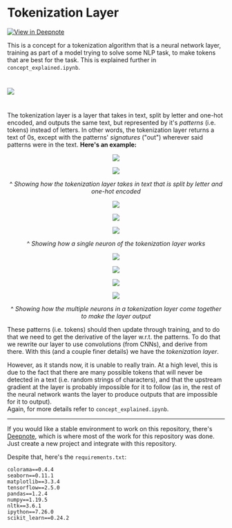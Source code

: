 # Tokenization Layer
[![View in Deepnote](https://deepnote.com/static/buttons/view-in-deepnote-white.svg)](https://deepnote.com/viewer/github/martinm07/tokenization-layer/blob/main/concept-explained.ipynb)

This is a concept for a tokenization algorithm that is a neural network layer, training as part of a model trying to solve some NLP task, to make tokens that are best for the task. This is explained further in `concept_explained.ipynb`.

#

<img src="https://imgur.com/gxxJtjz.png">

#

The tokenization layer is a layer that takes in text, split by letter and one-hot encoded, and outputs the same text, but represented by it's *patterns* (i.e. tokens) instead of letters. In other words, the tokenization layer returns a text of 0s, except with the patterns' *signatures* ("out") wherever said patterns were in the text. **Here's an example:**

<p align="center"><img src="https://latex.codecogs.com/svg.latex?%5Ctext%7B%22a%22%7D%3D%5Cbegin%7Bbmatrix%7D1%5C%5C0%5C%5C0%5C%5C0%5C%5C0%5Cend%7Bbmatrix%7D%20%5Ctext%7B%22b%22%7D%3D%5Cbegin%7Bbmatrix%7D0%5C%5C1%5C%5C0%5C%5C0%5C%5C0%5Cend%7Bbmatrix%7D%20%5Ctext%7B%22c%22%7D%3D%5Cbegin%7Bbmatrix%7D0%5C%5C0%5C%5C1%5C%5C0%5C%5C0%5Cend%7Bbmatrix%7D%20%5Ctext%7B%22d%22%7D%3D%5Cbegin%7Bbmatrix%7D0%5C%5C0%5C%5C0%5C%5C1%5C%5C0%5Cend%7Bbmatrix%7D%20%5Ctext%7B%22%20%22%7D%3D%5Cbegin%7Bbmatrix%7D0%5C%5C0%5C%5C0%5C%5C0%5C%5C1%5Cend%7Bbmatrix%7D"></p>
<p align="center"><img src="https://latex.codecogs.com/svg.latex?%5Ctext%7Btext%20%3D%20%22a%20bad%20cab%22%7D%20%5Clongmapsto%20%5Cbegin%7Bbmatrix%7D%201%260%260%261%260%260%260%261%260%20%5C%5C%200%260%261%260%260%260%260%260%261%20%5C%5C%200%260%260%260%260%260%261%260%260%20%5C%5C%200%260%260%260%261%260%260%260%260%20%5C%5C%200%261%260%260%260%261%260%260%260%20%5Cend%7Bbmatrix%7D"></p>

<p align="center">^ <i>Showing how the tokenization layer takes in text that is split by letter and one-hot encoded</i></p>

<p align="center"><img src="https://latex.codecogs.com/svg.latex?%5Ctext%7Bpattern%7D%20%3D%20%5Cbegin%7Bbmatrix%7D%200%261%260%20%5C%5C%201%260%260%20%5C%5C%200%260%260%20%5C%5C%200%260%261%20%5C%5C%200%260%260%20%5Cend%7Bbmatrix%7D%20%5Ctext%7B%2C%20out%7D%20%3D%5Cbegin%7Bbmatrix%7D1%20%5C%5C0%20%5C%5C0%20%5C%5C0%20%5C%5C0%5Cend%7Bbmatrix%7D"></p>
<p align="center"><img src="https://latex.codecogs.com/svg.latex?f%28text%2C%20pattern%2C%20out%29%20%3D%20%5Ctext%7Breturn%20%7Dtext%5Ctext%7B%20of%200s%20except%20with%20%7Dout%5Ctext%7B%20where%20%7Dpattern%5Ctext%7B%20in%20%7Dtext"></p>
<p align="center"><img src="https://latex.codecogs.com/svg.latex?f%28%5Ctext%7Btext%7D%2C%20%5Ctext%7Bpattern%7D%2C%20%5Ctext%7Bout%7D%29%20%3D%20%5Cbegin%7Bbmatrix%7D%200%20%26%200%20%26%201%20%26%200%20%26%200%20%26%200%20%26%200%20%26%200%20%26%200%20%5C%5C%200%20%26%200%20%26%200%20%26%200%20%26%200%20%26%200%20%26%200%20%26%200%20%26%200%20%5C%5C%200%20%26%200%20%26%200%20%26%200%20%26%200%20%26%200%20%26%200%20%26%200%20%26%200%20%5C%5C%200%20%26%200%20%26%200%20%26%200%20%26%200%20%26%200%20%26%200%20%26%200%20%26%200%20%5C%5C%200%20%26%200%20%26%200%20%26%200%20%26%200%20%26%200%20%26%200%20%26%200%20%26%200%20%5Cend%7Bbmatrix%7D"></p>

<p align="center">^ <i>Showing how a single neuron of the tokenization layer works</i></p>

<p align="center"><img src="https://latex.codecogs.com/svg.latex?%5Cinline%20%5Csmall%20f_1%28t%2C%20p_1%2C%20o_1%29%20%3D%20%5Cbegin%7Bbmatrix%7D%200%20%26%200%20%26%201%20%26%200%20%26%200%20%26%200%20%26%200%20%26%200%20%26%200%20%5C%5C%200%20%26%200%20%26%200%20%26%200%20%26%200%20%26%200%20%26%200%20%26%200%20%26%200%20%5C%5C%200%20%26%200%20%26%200%20%26%200%20%26%200%20%26%200%20%26%200%20%26%200%20%26%200%20%5C%5C%200%20%26%200%20%26%200%20%26%200%20%26%200%20%26%200%20%26%200%20%26%200%20%26%200%20%5C%5C%200%20%26%200%20%26%200%20%26%200%20%26%200%20%26%200%20%26%200%20%26%200%20%26%200%20%5Cend%7Bbmatrix%7D%2C%20f_2%28t%2C%20p_2%2C%20o_2%29%20%3D%20%5Cbegin%7Bbmatrix%7D%200%20%26%200%20%26%200%20%26%200%20%26%200%20%26%200%20%26%200%20%26%200%20%26%200%20%5C%5C%200%20%26%201%20%26%200%20%26%201%20%26%200%20%26%200%20%26%200%20%26%200%20%26%200%20%5C%5C%200%20%26%200%20%26%200%20%26%200%20%26%200%20%26%200%20%26%200%20%26%200%20%26%200%20%5C%5C%200%20%26%200%20%26%200%20%26%200%20%26%200%20%26%200%20%26%200%20%26%200%20%26%200%20%5C%5C%200%20%26%200%20%26%200%20%26%200%20%26%200%20%26%200%20%26%200%20%26%200%20%26%200%20%5Cend%7Bbmatrix%7D"></p>
<p align="center"><img src="https://latex.codecogs.com/svg.latex?%5Cinline%20%5Csmall%20%2C%20f_3%28t%2C%20p_3%2C%20o_3%29%20%3D%20%5Cbegin%7Bbmatrix%7D%200%20%26%200%20%26%200%20%26%200%20%26%200%20%26%200%20%26%200%20%26%200%20%26%200%20%5C%5C%200%20%26%200%20%26%200%20%26%200%20%26%200%20%26%200%20%26%200%20%26%200%20%26%200%20%5C%5C%200%20%26%200%20%26%200%20%26%200%20%26%200%20%26%200%20%26%200%20%26%201%20%26%200%20%5C%5C%200%20%26%200%20%26%200%20%26%200%20%26%200%20%26%200%20%26%200%20%26%200%20%26%200%20%5C%5C%200%20%26%200%20%26%200%20%26%200%20%26%200%20%26%200%20%26%200%20%26%200%20%26%200%20%5Cend%7Bbmatrix%7D%2C%20f_4%28t%2C%20p_4%2C%20o_4%29%20%3D%20%5Cbegin%7Bbmatrix%7D%200%20%26%200%20%26%200%20%26%200%20%26%200%20%26%200%20%26%200%20%26%200%20%26%200%20%5C%5C%200%20%26%200%20%26%200%20%26%200%20%26%200%20%26%200%20%26%200%20%26%200%20%26%200%20%5C%5C%200%20%26%200%20%26%200%20%26%200%20%26%200%20%26%200%20%26%200%20%26%200%20%26%200%20%5C%5C%200%20%26%200%20%26%200%20%26%200%20%26%201%20%26%200%20%26%200%20%26%200%20%26%201%20%5C%5C%200%20%26%200%20%26%200%20%26%200%20%26%200%20%26%200%20%26%200%20%26%200%20%26%200%20%5Cend%7Bbmatrix%7D"></p>
<p align="center"><img src="https://latex.codecogs.com/svg.latex?%5Cinline%20%5Csmall%20%2C%20f_5%28t%2C%20p_5%2C%20o_5%29%20%3D%20%5Cbegin%7Bbmatrix%7D%200%20%26%200%20%26%201%20%26%200%20%26%200%20%26%200%20%26%200%20%26%200%20%26%200%20%5C%5C%200%20%26%200%20%26%200%20%26%200%20%26%200%20%26%200%20%26%200%20%26%200%20%26%200%20%5C%5C%200%20%26%200%20%26%200%20%26%200%20%26%200%20%26%200%20%26%200%20%26%200%20%26%200%20%5C%5C%200%20%26%200%20%26%200%20%26%200%20%26%200%20%26%200%20%26%200%20%26%200%20%26%200%20%5C%5C%201%20%26%200%20%26%200%20%26%200%20%26%200%20%26%200%20%26%200%20%26%200%20%26%200%20%5Cend%7Bbmatrix%7D"></p>
<p align="center"><img src="https://latex.codecogs.com/svg.latex?%5Ctext%7Blayer%20output%7D%20%3D%20f_1%28t%2C%20p_1%2C%20o_1%29%20&plus;%20f_2%28t%2C%20p_2%2C%20o_2%29%20&plus;%20f_3%28t%2C%20p_3%2C%20o_3%29%20&plus;%20f_4%28t%2C%20p_4%2C%20o_4%29%20&plus;%20f_5%28t%2C%20p_5%2C%20o_5%29%20%3D%20%5Cbegin%7Bbmatrix%7D%200%20%26%200%20%26%201%20%26%200%20%26%200%20%26%200%20%26%200%20%26%200%20%26%200%20%5C%5C%200%20%26%201%20%26%200%20%26%201%20%26%200%20%26%200%20%26%200%20%26%200%20%26%200%20%5C%5C%200%20%26%200%20%26%200%20%26%200%20%26%200%20%26%200%20%26%200%20%26%201%20%26%200%20%5C%5C%200%20%26%200%20%26%200%20%26%200%20%26%201%20%26%200%20%26%200%20%26%200%20%26%201%20%5C%5C%201%20%26%200%20%26%200%20%26%200%20%26%200%20%26%200%20%26%200%20%26%200%20%26%200%20%5Cend%7Bbmatrix%7D"></p>

<p align="center">^ <i>Showing how the multiple neurons in a tokenization layer come together to make the layer output</i></p>

These patterns (i.e. tokens) should then update through training, and to do that we need to get the derivative of the layer w.r.t. the patterns. To do that we rewrite our layer to use convolutions (from CNNs), and derive from there. With this (and a couple finer details) we have the *tokenization layer*.

However, as it stands now, it is unable to really train. At a high level, this is due to the fact that there are many possible tokens that will never be detected in a text (i.e. random strings of characters), and that the upstream gradient at the layer is probably impossible for it to follow (as in, the rest of the neural network wants the layer to produce outputs that are impossible for it to output).<br>
Again, for more details refer to `concept_explained.ipynb`.

***

If you would like a stable environment to work on this repository, there's [Deepnote](https://deepnote.com/home), which is where most of the work for this repository was done. Just create a new project and integrate with this repository.

Despite that, here's the `requirements.txt`:<br>
```
colorama==0.4.4
seaborn==0.11.1
matplotlib==3.3.4
tensorflow==2.5.0
pandas==1.2.4
numpy==1.19.5
nltk==3.6.1
ipython==7.26.0
scikit_learn==0.24.2
```

